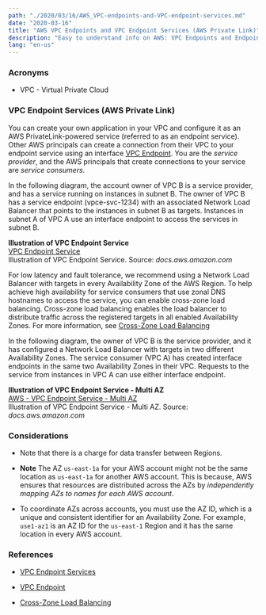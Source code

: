 ```yaml
---
path: "./2020/03/16/AWS_VPC-endpoints-and-VPC-endpoint-services.md"
date: "2020-03-16"
title: "AWS VPC Endpoints and VPC Endpoint Services (AWS Private Link)"
description: "Easy to understand info on AWS: VPC Endpoints and Endpoint services (AWS Private Link)"
lang: "en-us"
---
```


### Acronyms ###

- VPC - Virtual Private Cloud

### VPC Endpoint Services (AWS Private Link) ###

You can create your own application in your VPC and configure it as an
AWS PrivateLink-powered service (referred to as an endpoint service). Other AWS
principals can create a connection from their VPC to your endpoint service using
an interface [VPC Endpoint](https://docs.aws.amazon.com/vpc/latest/userguide/vpce-interface.html).
You are the _service provider_, and the AWS principals that create connections
to your service are _service consumers_.

In the following diagram, the account owner of VPC B is a service provider, and has a service running on instances in subnet B. The owner of VPC B has a service endpoint (vpce-svc-1234) with an associated Network Load Balancer that points to the instances in subnet B as targets. Instances in subnet A of VPC A use an interface endpoint to access the services in subnet B.

__Illustration of VPC Endpoint Service__
<br/>
[VPC Endpoint Service](https://docs.aws.amazon.com/vpc/latest/userguide/images/vpc-endpoint-service.png)
<br/>
Illustration of VPC Endpoint Service. Source: _docs.aws.amazon.com_

For low latency and fault tolerance, we recommend using a Network Load Balancer with targets in every Availability Zone of the AWS Region. To help achieve high availability for service consumers that use zonal DNS hostnames to access the service, you can enable cross-zone load balancing. Cross-zone load balancing enables the load balancer to distribute traffic across the registered targets in all enabled Availability Zones. For more information, see
[Cross-Zone Load Balancing](https://docs.aws.amazon.com/elasticloadbalancing/latest/network/network-load-balancers.html#cross-zone-load-balancing)

In the following diagram, the owner of VPC B is the service provider, and it has configured a Network Load Balancer with targets in two different Availability Zones. The service consumer (VPC A) has created interface endpoints in the same two Availability Zones in their VPC. Requests to the service from instances in VPC A can use either interface endpoint.

__Illustration of VPC Endpoint Service - Multi AZ__
<br/>
[AWS - VPC Endpoint Service - Multi AZ](https://docs.aws.amazon.com/vpc/latest/userguide/images/vpc-endpoint-service-multi-az.png)
<br/>
Illustration of VPC Endpoint Service - Multi AZ. Source: _docs.aws.amazon.com_

### Considerations ###

- Note that there is a charge for data transfer between Regions.

- __Note__ The AZ `us-east-1a` for your AWS account might not be the same
location as `us-east-1a` for another AWS account. This is because, AWS ensures
that resources are distributed across the AZs by _independently mapping AZs to
names for each AWS account_.

- To coordinate AZs across accounts, you must use the AZ ID, which is a unique
and consistent identifier for an Availability Zone. For example, `use1-az1` is
an AZ ID for the `us-east-1` Region and it has the same location in every AWS
account.

### References ###

- [VPC Endpoint Services](https://docs.aws.amazon.com/vpc/latest/userguide/endpoint-service.html)

- [VPC Endpoint](https://docs.aws.amazon.com/vpc/latest/userguide/vpce-interface.html)

- [Cross-Zone Load Balancing](https://docs.aws.amazon.com/elasticloadbalancing/latest/network/network-load-balancers.html#cross-zone-load-balancing)
